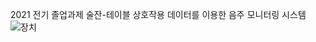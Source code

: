 2021 전기 졸업과제 술잔-테이블 상호작용 데이터를 이용한 음주 모니터링 시스템
![장치](https://user-images.githubusercontent.com/49390080/125151640-98c55780-e182-11eb-9660-3346b819ae47.jpg)
